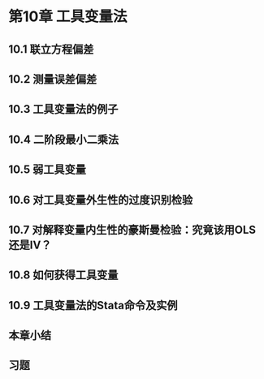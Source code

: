 # 第10章 工具变量法
## 10.1 联立方程偏差
## 10.2 测量误差偏差
## 10.3 工具变量法的例子
## 10.4 二阶段最小二乘法
## 10.5 弱工具变量
## 10.6 对工具变量外生性的过度识别检验
## 10.7 对解释变量内生性的豪斯曼检验：究竟该用OLS还是IV？
## 10.8 如何获得工具变量
## 10.9 工具变量法的Stata命令及实例
## 本章小结
## 习题